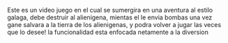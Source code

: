 Este es un video juego en el cual se sumergira en una aventura al estilo
galaga, debe destruir al alienigena, mientas el le envia bombas 
una vez gane salvara a la tierra de los alienigenas, y podra volver a jugar las veces que lo desee!
la funcionalidad esta enfocada netamente a la diversion